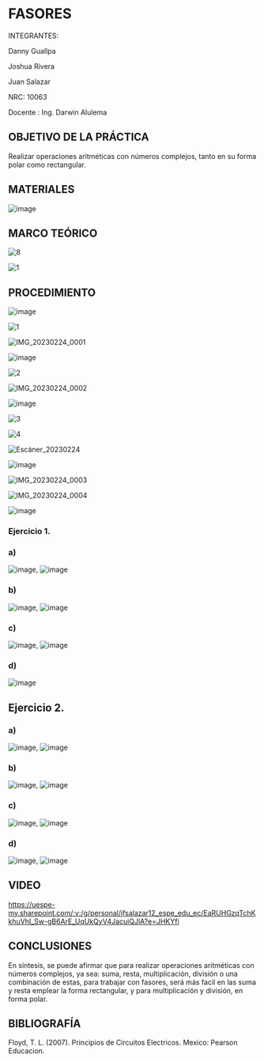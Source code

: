 # FASORES

INTEGRANTES:

Danny Guallpa

Joshua Rivera

Juan Salazar

NRC: 10063

Docente : Ing. Darwin Alulema

## OBJETIVO DE LA PRÁCTICA

Realizar operaciones aritméticas con números complejos, tanto en su forma polar como rectangular.

## MATERIALES

![image](https://user-images.githubusercontent.com/116693260/221188828-d7168fb1-9007-4832-8dfe-a864f391711e.png)

## MARCO TEÓRICO

![8](https://user-images.githubusercontent.com/116693260/221188503-3500db2e-ca17-42e8-a45e-16d5eb0963c4.jpg)

![1](https://user-images.githubusercontent.com/116693260/221186821-a7ec7f41-ba1e-40cf-b413-7a72157b4551.jpg)

## PROCEDIMIENTO

![image](https://user-images.githubusercontent.com/116693260/221189012-d84d8a0e-1898-46c9-8b8d-4326f1dc165b.png)

![1](https://user-images.githubusercontent.com/116693260/221186264-e4fd02b7-b21c-45a1-8b68-b057d1204af2.jpg)

![IMG_20230224_0001](https://user-images.githubusercontent.com/117873786/221199744-99fa34af-b324-4c9e-8722-47a7d5e926e2.jpg)

![image](https://user-images.githubusercontent.com/116693260/221189093-019bf423-1747-40d8-a7d0-31cb82848e88.png)

![2](https://user-images.githubusercontent.com/116693260/221186273-41f7cdbb-6300-44ba-8ed3-fcd94f41462b.jpg)

![IMG_20230224_0002](https://user-images.githubusercontent.com/117873786/221199815-0b4dd714-43f6-48cf-983b-22fc8f544971.jpg)

![image](https://user-images.githubusercontent.com/116693260/221189462-1cc90769-ea4f-486d-b576-cc35e7372e72.png)

![3](https://user-images.githubusercontent.com/116693260/221186275-54932a18-2001-4899-b793-e7c6c489c442.jpg)

![4](https://user-images.githubusercontent.com/116693260/221186282-0872a3e2-997e-43d8-a4c4-d287b4fe390b.jpg)

![Escáner_20230224](https://user-images.githubusercontent.com/116693260/221191396-395cb097-7796-4b2e-8dad-b2b58ac33bbf.jpg)

![image](https://user-images.githubusercontent.com/116693260/221195264-cf50177c-664f-406e-a09d-7710ce663176.png)

![IMG_20230224_0003](https://user-images.githubusercontent.com/117873786/221200220-e2de3d89-4b7c-4bd5-bbf3-dc4d0d024d0d.jpg)

![IMG_20230224_0004](https://user-images.githubusercontent.com/117873786/221200230-4c20cc40-49cc-4f07-bd36-b87cf8870f95.jpg)

![image](https://user-images.githubusercontent.com/116693260/221195264-cf50177c-664f-406e-a09d-7710ce663176.png)

### Ejercicio 1.

### a)

![image](https://user-images.githubusercontent.com/116693260/221195529-bd3b7999-b2b3-4ea2-9905-8c241085099d.png), ![image](https://user-images.githubusercontent.com/116693260/221195685-694e09fb-e204-4fa1-be70-98263da2a087.png)

### b)

![image](https://user-images.githubusercontent.com/116693260/221196053-f2f77445-daa0-44b8-8aff-4a07636c5f03.png), ![image](https://user-images.githubusercontent.com/116693260/221196094-bcab27eb-4133-441a-b366-0e7141dad29e.png)

### c)

![image](https://user-images.githubusercontent.com/116693260/221196339-40380f31-923c-4106-b878-c37b635aa5e1.png), ![image](https://user-images.githubusercontent.com/116693260/221196405-fad92bfe-e96d-4081-a575-293fb50816ce.png)

### d)

![image](https://user-images.githubusercontent.com/116693260/221196744-aba9a11d-ce11-4956-ad27-2464527a0031.png)

## Ejercicio 2.

### a)

![image](https://user-images.githubusercontent.com/116693260/221196927-82d6ecab-6e95-449f-929a-49e6073ff6b3.png), ![image](https://user-images.githubusercontent.com/116693260/221197118-6ca43299-e541-4f71-bd73-b525588ba6bb.png)

### b)

![image](https://user-images.githubusercontent.com/116693260/221198311-013f06fe-3308-421e-a72c-4356d29af76f.png), ![image](https://user-images.githubusercontent.com/116693260/221198373-27c98d90-a4f9-4702-88cf-7341f642229b.png)

### c)

![image](https://user-images.githubusercontent.com/116693260/221197647-31c870e8-d372-4822-a3eb-48c9942f1f76.png), ![image](https://user-images.githubusercontent.com/116693260/221197689-1e282915-14b6-4dc3-8d95-434b4502a896.png)

### d)

![image](https://user-images.githubusercontent.com/116693260/221197888-2063d670-ad9c-4137-b1f4-609e8b3be85f.png), ![image](https://user-images.githubusercontent.com/116693260/221197934-cddb7c11-19df-405a-abe4-f2ca62e2c8ae.png)

## VIDEO 

https://uespe-my.sharepoint.com/:v:/g/personal/jfsalazar12_espe_edu_ec/EaRUHGzqTchKkhuVhI_Sw-gB6ArE_UqUkQyV4JacuiQJlA?e=JHKYfi

## CONCLUSIONES

En síntesis, se puede afirmar que para realizar operaciones aritméticas con números complejos, ya sea: suma, resta, multiplicación, división o una combinación de estas, para trabajar con fasores, será más facil en las suma y resta emplear la forma rectangular, y para multiplicación y división, en forma polar. 

## BIBLIOGRAFÍA

Floyd, T. L. (2007). Principios de Circuitos Electricos. Mexico: Pearson Educacion.
